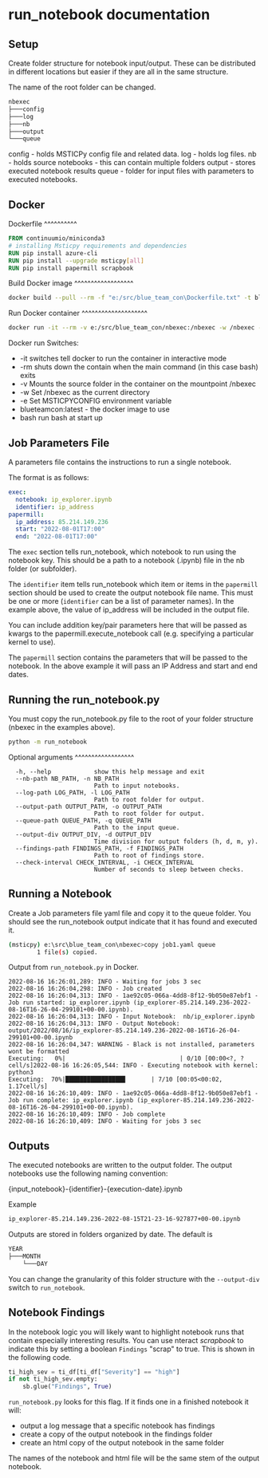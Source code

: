 run_notebook documentation
==========================

Setup
-----

Create folder structure for notebook input/output. These can be
distributed in different locations but easier if they are all in
the same structure.

The name of the root folder can be changed.

```bash
nbexec
├───config
├───log
├───nb
├───output
└───queue
```

config - holds MSTICPy config file and related data.
log - holds log files.
nb - holds source notebooks - this can contain multiple folders
output - stores executed notebook results
queue - folder for input files with parameters to executed notebooks.

Docker
------

Dockerfile
^^^^^^^^^^

```dockerfile
FROM continuumio/miniconda3
# installing Msticpy requirements and dependencies
RUN pip install azure-cli
RUN pip install --upgrade msticpy[all]
RUN pip install papermill scrapbook
```

Build Docker image
^^^^^^^^^^^^^^^^^^

```bash
docker build --pull --rm -f "e:/src/blue_team_con\Dockerfile.txt" -t blueteamcon:latest "e:/src/blue_team_con"

```

Run Docker container
^^^^^^^^^^^^^^^^^^^^

```bash
docker run -it --rm -v e:/src/blue_team_con/nbexec:/nbexec -w /nbexec -e MSTICPYCONFIG='/nbexec/config/msticpyconfig.yaml' blueteamcon:latest bash
```

Docker run Switches:

- -it switches tell docker to run the container in interactive mode
- -rm shuts down the contain when the main command (in this case bash) exits
- -v Mounts the source folder in the container on the mountpoint /nbexec
- -w Set /nbexec as the current directory
- -e Set MSTICPYCONFIG environment variable
- blueteamcon:latest - the docker image to use
- bash run bash at start up

Job Parameters File
-------------------

A parameters file contains the instructions to run a single notebook.

The format is as follows:

```yml
exec:
  notebook: ip_explorer.ipynb
  identifier: ip_address
papermill:
  ip_address: 85.214.149.236
  start: "2022-08-01T17:00"
  end: "2022-08-01T17:00"
```

The `exec` section tells run_notebook, which notebook to run using the
notebook key. This should
be a path to a notebook (.ipynb) file in the nb folder (or subfolder).

The `identifier` item tells run_notebook which item or items in the `papermill`
section should be used to create the output notebook file name. This must
be one or more (`identifier` can be a list of parameter names).
In the example above, the value of ip_address will be included in the output file.

You can include addition key/pair parameters here that will be passed as
kwargs to the papermill.execute_notebook call (e.g. specifying a particular
kernel to use).

The `papermill` section contains the parameters that will be passed to the
notebook. In the above example it will pass an IP Address and start and end
dates.

Running the run_notebook.py
---------------------------

You must copy the run_notebook.py file to the root of your folder structure
(nbexec in the examples above).

```bash
python -m run_notebook
```

Optional arguments
^^^^^^^^^^^^^^^^^^

```
  -h, --help            show this help message and exit
  --nb-path NB_PATH, -n NB_PATH
                        Path to input notebooks.
  --log-path LOG_PATH, -l LOG_PATH
                        Path to root folder for output.
  --output-path OUTPUT_PATH, -o OUTPUT_PATH
                        Path to root folder for output.
  --queue-path QUEUE_PATH, -q QUEUE_PATH
                        Path to the input queue.
  --output-div OUTPUT_DIV, -d OUTPUT_DIV
                        Time division for output folders (h, d, m, y).
  --findings-path FINDINGS_PATH, -f FINDINGS_PATH
                        Path to root of findings store.
  --check-interval CHECK_INTERVAL, -i CHECK_INTERVAL
                        Number of seconds to sleep between checks.
```

Running a Notebook
------------------

Create a Job parameters file yaml file and copy it to the queue folder.
You should see the run_notebook output indicate that it has found and executed it.

```bash
(msticpy) e:\src\blue_team_con\nbexec>copy job1.yaml queue
        1 file(s) copied.
```

Output from `run_notebook.py` in Docker.

```pythonlog
2022-08-16 16:26:01,289: INFO - Waiting for jobs 3 sec
2022-08-16 16:26:04,298: INFO - Job created
2022-08-16 16:26:04,313: INFO - 1ae92c05-066a-4dd8-8f12-9b050e87ebf1 - Job run started: ip_explorer.ipynb (ip_explorer-85.214.149.236-2022-08-16T16-26-04-299101+00-00.ipynb).
2022-08-16 16:26:04,313: INFO - Input Notebook:  nb/ip_explorer.ipynb
2022-08-16 16:26:04,313: INFO - Output Notebook: output/2022/08/16/ip_explorer-85.214.149.236-2022-08-16T16-26-04-299101+00-00.ipynb
2022-08-16 16:26:04,347: WARNING - Black is not installed, parameters wont be formatted
Executing:   0%|                                | 0/10 [00:00<?, ?cell/s]2022-08-16 16:26:05,544: INFO - Executing notebook with kernel: python3
Executing:  70%|████████████████▊       | 7/10 [00:05<00:02,  1.17cell/s]
2022-08-16 16:26:10,409: INFO - 1ae92c05-066a-4dd8-8f12-9b050e87ebf1 - Job run complete: ip_explorer.ipynb (ip_explorer-85.214.149.236-2022-08-16T16-26-04-299101+00-00.ipynb).
2022-08-16 16:26:10,409: INFO - Job complete
2022-08-16 16:26:10,409: INFO - Waiting for jobs 3 sec
```

Outputs
-------

The executed notebooks are written to the output folder.
The output notebooks use the following naming convention:

{input_notebook}-{identifier}-{execution-date}.ipynb

Example

```bash
ip_explorer-85.214.149.236-2022-08-15T21-23-16-927877+00-00.ipynb
```

Outputs are stored in folders organized by date. The default is

```bash
YEAR
├───MONTH
    └───DAY
```

You can change the granularity of this folder structure with the
`--output-div` switch to `run_notebook`.

Notebook Findings
-----------------

In the notebook logic you will likely want to highlight notebook runs
that contain especially interesting results. You can use nteract
*scrapbook* to indicate this by setting a boolean `Findings` "scrap"
to true. This is shown in the following code.

```python
ti_high_sev = ti_df[ti_df["Severity"] == "high"]
if not ti_high_sev.empty:
    sb.glue("Findings", True)
```

`run_notebook.py` looks for this flag. If it finds one in a finished
notebook it will:

- output a log message that a specific notebook has findings
- create a copy of the output notebook in the findings folder
- create an html copy of the output notebook in the same folder

The names of the notebook and html file will be the same stem of
the output notebook.
